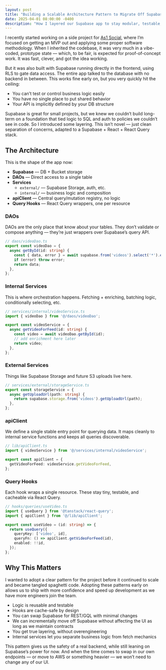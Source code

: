 ```yaml
---
layout: post
title: "Building a Scalable Architecture Pattern to Migrate Off Supabase and Ship Quickly"
date: 2025-04-01 08:00:00 -0400
description: "How I layered our Supabase app to stay modular, testable, and ready to scale"
---
```


I recently started working on a side project for [As1 Social](http://www.as1.social), where I’m focused on getting an MVP out and applying some proper software methodology. When I inherited the codebase, it was very much in a vibe-coded, prototype state — which, to be fair, is expected for proof-of-concept work. It was fast, clever, and got the idea working.

But it was also built with Supabase running directly in the frontend, using RLS to gate data access. The entire app talked to the database with no backend in between. This works fine early on, but you very quickly hit the ceiling:

- You can’t test or control business logic easily
- You have no single place to put shared behavior
- Your API is implicitly defined by your DB structure

Supabase is great for small projects, but we knew we couldn’t build long-term on a foundation that tied logic to SQL and auth to policies we couldn’t see in code. So I introduced some layering. This isn’t novel — just clean separation of concerns, adapted to a Supabase + React + React Query stack.

## The Architecture

This is the shape of the app now:

- **Supabase** — DB + Bucket storage
- **DAOs** — Direct access to a single table
- **Services**
  - `external/` — Supabase Storage, auth, etc.
  - `internal/` — business logic and composition
- **apiClient** — Central query/mutation registry, no logic
- **Query Hooks** — React Query wrappers, one per resource

### DAOs

DAOs are the only place that know about your tables. They don’t validate or compose anything — they’re just wrappers over Supabase’s query API.

```ts
// daos/videoDao.ts
export const videoDao = {
  async getById(id: string) {
    const { data, error } = await supabase.from('videos').select('*').eq('id', id).single();
    if (error) throw error;
    return data;
  },
};
```

### Internal Services

This is where orchestration happens. Fetching + enriching, batching logic, conditionally selecting, etc.

```ts
// services/internal/videoService.ts
import { videoDao } from '@/daos/videoDao';

export const videoService = {
  async getVideoForFeed(id: string) {
    const video = await videoDao.getById(id);
    // add enrichment here later
    return video;
  },
};
```

### External Services

Things like Supabase Storage and future S3 uploads live here.

```ts
// services/external/storageService.ts
export const storageService = {
  async getUploadUrl(path: string) {
    return supabase.storage.from('videos').getUploadUrl(path);
  },
};
```

### apiClient

We define a single stable entry point for querying data. It maps cleanly to internal service functions and keeps all queries discoverable.

```ts
// lib/apiClient.ts
import { videoService } from '@/services/internal/videoService';

export const apiClient = {
  getVideoForFeed: videoService.getVideoForFeed,
};
```

### Query Hooks

Each hook wraps a single resource. These stay tiny, testable, and cacheable via React Query.

```ts
// hooks/queries/useVideo.ts
import { useQuery } from '@tanstack/react-query';
import { apiClient } from '@/lib/apiClient';

export const useVideo = (id: string) => {
  return useQuery({
    queryKey: ['video', id],
    queryFn: () => apiClient.getVideoForFeed(id),
    enabled: !!id,
  });
};
```

## Why This Matters

I wanted to adopt a clear pattern for the project before it continued to scale and became tangled spaghetti code. Adopting these patterns early on allows us to ship with more confidence and speed up development as we have more engineers join the team.

- Logic is reusable and testable  
- Hooks are cache-safe by design  
- You can swap Supabase for REST/GQL with minimal changes  
- We can incrementally move off Supabase without affecting the UI as long as we maintain contracts
- You get true layering, without overengineering  
- Internal services let you separate business logic from fetch mechanics

This pattern gives us the safety of a real backend, while still leaning on Supabase’s power for now. And when the time comes to swap in our own endpoints — or move to AWS or something heavier — we won’t need to change any of our UI.

